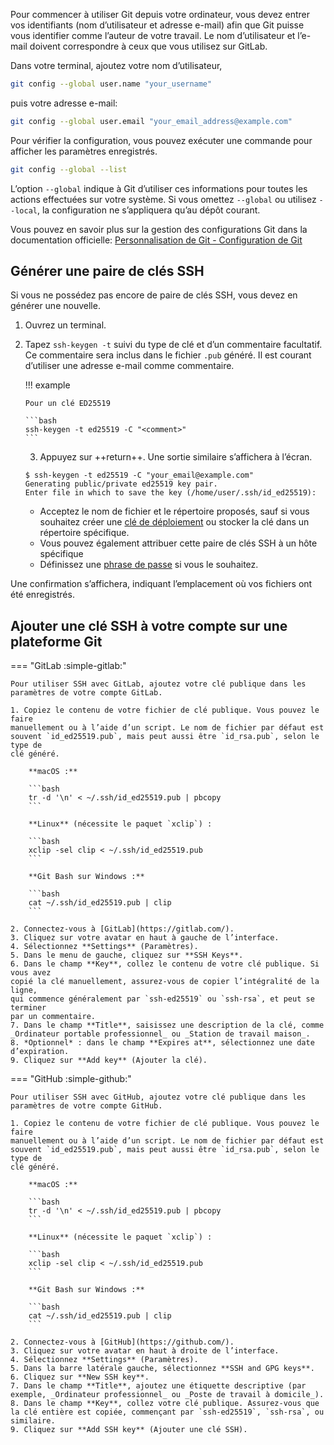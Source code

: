 Pour commencer à utiliser Git depuis votre ordinateur, vous devez entrer vos
identifiants (nom d’utilisateur et adresse e-mail) afin que Git puisse vous
identifier comme l’auteur de votre travail. Le nom d’utilisateur et l’e-mail
doivent correspondre à ceux que vous utilisez sur GitLab.

Dans votre terminal, ajoutez votre nom d’utilisateur,

```bash
git config --global user.name "your_username"
```

puis votre adresse e-mail:

```bash
git config --global user.email "your_email_address@example.com"
```

Pour vérifier la configuration, vous pouvez exécuter une commande pour afficher
les paramètres enregistrés.

```bash
git config --global --list
```

L’option `--global` indique à Git d’utiliser ces informations pour toutes les
actions effectuées sur votre système. Si vous omettez `--global` ou utilisez
`--local`, la configuration ne s’appliquera qu’au dépôt courant.

Vous pouvez en savoir plus sur la gestion des configurations Git dans la
documentation officielle:
[Personnalisation de Git - Configuration de Git](https://git-scm.com/book/fr/v2/Personnalisation-de-Git-Configuration-de-Git)

## Générer une paire de clés SSH

Si vous ne possédez pas encore de paire de clés SSH, vous devez en générer une nouvelle.

1.  Ouvrez un terminal.
2.  Tapez `ssh-keygen -t` suivi du type de clé et d’un commentaire facultatif. Ce commentaire sera inclus dans le fichier `.pub` généré. Il est courant d’utiliser une adresse e-mail comme commentaire.

	!!! example

		Pour un clé ED25519

		```bash
		ssh-keygen -t ed25519 -C "<comment>"
		```

	3.  Appuyez sur ++return++. Une sortie similaire s’affichera à l’écran.

	```console
	$ ssh-keygen -t ed25519 -C "your_email@example.com"
	Generating public/private ed25519 key pair.
	Enter file in which to save the key (/home/user/.ssh/id_ed25519):
	```

	- Acceptez le nom de fichier et le répertoire proposés, sauf si vous
		souhaitez créer une
		[clé de déploiement](https://docs.gitlab.com/ee/user/project/deploy_keys/index.html)
		ou stocker la clé dans un répertoire spécifique.
	- Vous pouvez également attribuer cette paire de clés SSH à un hôte spécifique
	- Définissez une [phrase de passe](https://www.ssh.com/ssh/passphrase/) si
		vous le souhaitez.

Une confirmation s’affichera, indiquant l’emplacement où vos fichiers ont été enregistrés.

## Ajouter une clé SSH à votre compte sur une plateforme Git

=== "GitLab :simple-gitlab:"

    Pour utiliser SSH avec GitLab, ajoutez votre clé publique dans les paramètres de votre compte GitLab.

	1. Copiez le contenu de votre fichier de clé publique. Vous pouvez le faire
	manuellement ou à l’aide d’un script. Le nom de fichier par défaut est
	souvent `id_ed25519.pub`, mais peut aussi être `id_rsa.pub`, selon le type de
	clé généré.

		**macOS :**

		```bash
		tr -d '\n' < ~/.ssh/id_ed25519.pub | pbcopy
		```

		**Linux** (nécessite le paquet `xclip`) :

		```bash
		xclip -sel clip < ~/.ssh/id_ed25519.pub
		```

		**Git Bash sur Windows :**

		```bash
		cat ~/.ssh/id_ed25519.pub | clip
		```

	2. Connectez-vous à [GitLab](https://gitlab.com/).
	3. Cliquez sur votre avatar en haut à gauche de l’interface.
	4. Sélectionnez **Settings** (Paramètres).
	5. Dans le menu de gauche, cliquez sur **SSH Keys**.
	6. Dans le champ **Key**, collez le contenu de votre clé publique. Si vous avez
	copié la clé manuellement, assurez-vous de copier l’intégralité de la ligne,
	qui commence généralement par `ssh-ed25519` ou `ssh-rsa`, et peut se terminer
	par un commentaire.
	7. Dans le champ **Title**, saisissez une description de la clé, comme
	_Ordinateur portable professionnel_ ou _Station de travail maison_.
	8. *Optionnel* : dans le champ **Expires at**, sélectionnez une date d’expiration.
	9. Cliquez sur **Add key** (Ajouter la clé).

=== "GitHub :simple-github:"

    Pour utiliser SSH avec GitHub, ajoutez votre clé publique dans les paramètres de votre compte GitHub.

	1. Copiez le contenu de votre fichier de clé publique. Vous pouvez le faire
	manuellement ou à l’aide d’un script. Le nom de fichier par défaut est
	souvent `id_ed25519.pub`, mais peut aussi être `id_rsa.pub`, selon le type de
	clé généré.
	
		**macOS :**

		```bash
		tr -d '\n' < ~/.ssh/id_ed25519.pub | pbcopy
		```

		**Linux** (nécessite le paquet `xclip`) :

		```bash
		xclip -sel clip < ~/.ssh/id_ed25519.pub
		```

		**Git Bash sur Windows :**

		```bash
		cat ~/.ssh/id_ed25519.pub | clip
		```

    2. Connectez-vous à [GitHub](https://github.com/).
	3. Cliquez sur votre avatar en haut à droite de l’interface.
	4. Sélectionnez **Settings** (Paramètres).
    5. Dans la barre latérale gauche, sélectionnez **SSH and GPG keys**.
    6. Cliquez sur **New SSH key**.
    7. Dans le champ **Title**, ajoutez une étiquette descriptive (par exemple, _Ordinateur professionnel_ ou _Poste de travail à domicile_).
    8. Dans le champ **Key**, collez votre clé publique. Assurez-vous que la clé entière est copiée, commençant par `ssh-ed25519`, `ssh-rsa`, ou similaire.
    9. Cliquez sur **Add SSH key** (Ajouter une clé SSH).